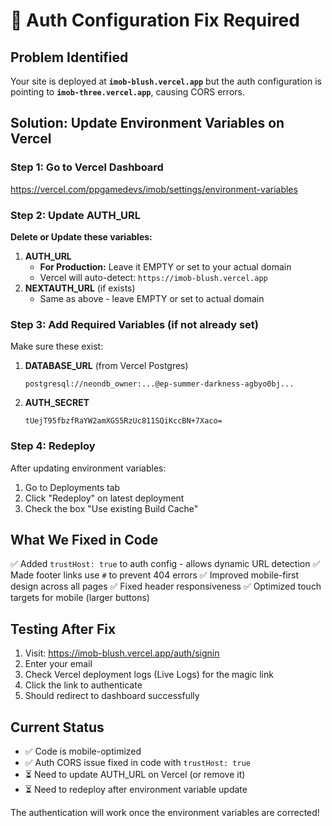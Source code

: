 # 🔧 Auth Configuration Fix Required

## Problem Identified

Your site is deployed at **`imob-blush.vercel.app`** but the auth configuration is pointing to **`imob-three.vercel.app`**, causing CORS errors.

## Solution: Update Environment Variables on Vercel

### Step 1: Go to Vercel Dashboard

https://vercel.com/ppgamedevs/imob/settings/environment-variables

### Step 2: Update AUTH_URL

**Delete or Update these variables:**

1. **AUTH_URL**
   - **For Production:** Leave it EMPTY or set to your actual domain
   - Vercel will auto-detect: `https://imob-blush.vercel.app`
2. **NEXTAUTH_URL** (if exists)
   - Same as above - leave EMPTY or set to actual domain

### Step 3: Add Required Variables (if not already set)

Make sure these exist:

1. **DATABASE_URL** (from Vercel Postgres)

   ```
   postgresql://neondb_owner:...@ep-summer-darkness-agbyo0bj...
   ```

2. **AUTH_SECRET**
   ```
   tUejT95fbzfRaYW2amXGS5RzUc811SQiKccBN+7Xaco=
   ```

### Step 4: Redeploy

After updating environment variables:

1. Go to Deployments tab
2. Click "Redeploy" on latest deployment
3. Check the box "Use existing Build Cache"

## What We Fixed in Code

✅ Added `trustHost: true` to auth config - allows dynamic URL detection
✅ Made footer links use `#` to prevent 404 errors
✅ Improved mobile-first design across all pages
✅ Fixed header responsiveness
✅ Optimized touch targets for mobile (larger buttons)

## Testing After Fix

1. Visit: https://imob-blush.vercel.app/auth/signin
2. Enter your email
3. Check Vercel deployment logs (Live Logs) for the magic link
4. Click the link to authenticate
5. Should redirect to dashboard successfully

## Current Status

- ✅ Code is mobile-optimized
- ✅ Auth CORS issue fixed in code with `trustHost: true`
- ⏳ Need to update AUTH_URL on Vercel (or remove it)
- ⏳ Need to redeploy after environment variable update

The authentication will work once the environment variables are corrected!
